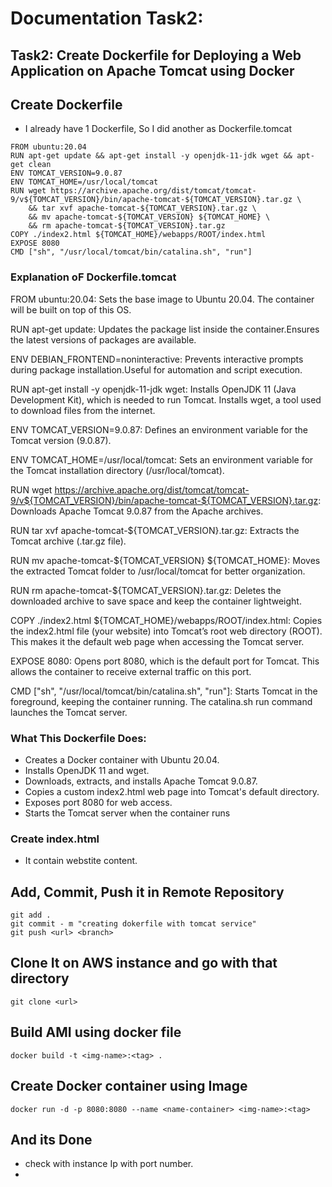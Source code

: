 # Documentation Task2:
## Task2: Create Dockerfile for Deploying a Web Application on Apache Tomcat using Docker

## Create Dockerfile 
- I already have 1 Dockerfile, So I did another as Dockerfile.tomcat
```
FROM ubuntu:20.04
RUN apt-get update && apt-get install -y openjdk-11-jdk wget && apt-get clean
ENV TOMCAT_VERSION=9.0.87
ENV TOMCAT_HOME=/usr/local/tomcat
RUN wget https://archive.apache.org/dist/tomcat/tomcat-9/v${TOMCAT_VERSION}/bin/apache-tomcat-${TOMCAT_VERSION}.tar.gz \
    && tar xvf apache-tomcat-${TOMCAT_VERSION}.tar.gz \
    && mv apache-tomcat-${TOMCAT_VERSION} ${TOMCAT_HOME} \
    && rm apache-tomcat-${TOMCAT_VERSION}.tar.gz
COPY ./index2.html ${TOMCAT_HOME}/webapps/ROOT/index.html
EXPOSE 8080
CMD ["sh", "/usr/local/tomcat/bin/catalina.sh", "run"]
```
### Explanation oF Dockerfile.tomcat
FROM ubuntu:20.04:  Sets the base image to Ubuntu 20.04. The container will be built on top of this OS.

RUN apt-get update:  Updates the package list inside the container.Ensures the latest versions of packages are available.

ENV DEBIAN_FRONTEND=noninteractive:  Prevents interactive prompts during package installation.Useful for automation and script execution.

RUN apt-get install -y openjdk-11-jdk wget:  Installs OpenJDK 11 (Java Development Kit), which is needed to run Tomcat. Installs wget, a tool used to download files from the internet.

ENV TOMCAT_VERSION=9.0.87:  Defines an environment variable for the Tomcat version (9.0.87).

ENV TOMCAT_HOME=/usr/local/tomcat:  Sets an environment variable for the Tomcat installation directory (/usr/local/tomcat).

RUN wget https://archive.apache.org/dist/tomcat/tomcat-9/v${TOMCAT_VERSION}/bin/apache-tomcat-${TOMCAT_VERSION}.tar.gz:  Downloads Apache Tomcat 9.0.87 from the Apache archives.

RUN tar xvf apache-tomcat-${TOMCAT_VERSION}.tar.gz:  Extracts the Tomcat archive (.tar.gz file).

RUN mv apache-tomcat-${TOMCAT_VERSION} ${TOMCAT_HOME}:  Moves the extracted Tomcat folder to /usr/local/tomcat for better organization.

RUN rm apache-tomcat-${TOMCAT_VERSION}.tar.gz:  Deletes the downloaded archive to save space and keep the container lightweight.

COPY ./index2.html ${TOMCAT_HOME}/webapps/ROOT/index.html:  Copies the index2.html file (your website) into Tomcat’s root web directory (ROOT). This makes it the default web page when accessing the Tomcat server.

EXPOSE 8080:  Opens port 8080, which is the default port for Tomcat. This allows the container to receive external traffic on this port.

CMD ["sh", "/usr/local/tomcat/bin/catalina.sh", "run"]:  Starts Tomcat in the foreground, keeping the container running. The catalina.sh run command launches the Tomcat server.

### What This Dockerfile Does:
- Creates a Docker container with Ubuntu 20.04.
- Installs OpenJDK 11 and wget.
- Downloads, extracts, and installs Apache Tomcat 9.0.87.
- Copies a custom index2.html web page into Tomcat's default directory.
- Exposes port 8080 for web access.
- Starts the Tomcat server when the container runs

### Create index.html
- It contain webstite content.
  
## Add, Commit, Push it in Remote Repository
```
git add .
git commit - m "creating dokerfile with tomcat service"
git push <url> <branch>
```
## Clone It on AWS instance and go with that directory
```
git clone <url>
```
## Build AMI using docker file 

```
docker build -t <img-name>:<tag> .
```
## Create Docker container using Image 

```
docker run -d -p 8080:8080 --name <name-container> <img-name>:<tag>
```
## And its Done 
- check with instance Ip with port number.
- 
